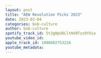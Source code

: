 ```yaml
---
layout: post
title: "AEW Revolution Picks 2023"
date: 2023-03-04
categories: bob-culture
author: bob-culture
spotify_track_id: 5t3gWpUDLltHd9Tzs9Yhio
youtube_video_id: 
apple_track_id: 1000602753216
youtube_metadata: 
---
```

